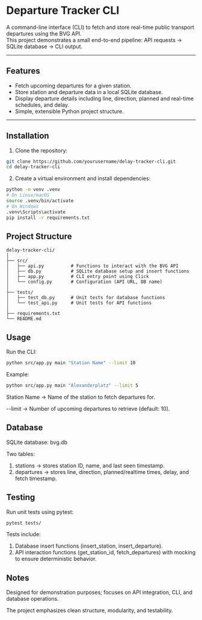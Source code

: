 # Departure Tracker CLI

A command-line interface (CLI) to fetch and store real-time public transport departures using the BVG API.  
This project demonstrates a small end-to-end pipeline: API requests → SQLite database → CLI output.

---

## Features

- Fetch upcoming departures for a given station.
- Store station and departure data in a local SQLite database.
- Display departure details including line, direction, planned and real-time schedules, and delay.
- Simple, extensible Python project structure.

---

## Installation

1. Clone the repository:

```bash
git clone https://github.com/yourusername/delay-tracker-cli.git
cd delay-tracker-cli
```
2. Create a virtual environment and install dependencies:

```bash
python -m venv .venv
# On Linux/macOS
source .venv/bin/activate
# On Windows
.venv\Scripts\activate
pip install -r requirements.txt
```

## Project Structure
```pgsql
delay-tracker-cli/
│
├── src/
│   ├── api.py          # Functions to interact with the BVG API
│   ├── db.py           # SQLite database setup and insert functions
│   ├── app.py          # CLI entry point using Click
│   └── config.py       # Configuration (API URL, DB name)
│
├── tests/
│   ├── test_db.py      # Unit tests for database functions
│   └── test_api.py     # Unit tests for API functions
│
├── requirements.txt
└── README.md
```

## Usage
Run the CLI:
```bash
python src/app.py main "Station Name" --limit 10
```
Example:
```bash
python src/app.py main "Alexanderplatz" --limit 5
```
Station Name → Name of the station to fetch departures for.

--limit → Number of upcoming departures to retrieve (default: 10).

## Database
SQLite database: bvg.db

Two tables:
1. stations → stores station ID, name, and last seen timestamp.
2. departures → stores line, direction, planned/realtime times, delay, and fetch timestamp.

## Testing
Run unit tests using pytest:
```bash
pytest tests/
```
Tests include:

1. Database insert functions (insert_station, insert_departure).
2. API interaction functions (get_station_id, fetch_departures) with mocking to ensure deterministic behavior.

## Notes
Designed for demonstration purposes; focuses on API integration, CLI, and database operations.

The project emphasizes clean structure, modularity, and testability.

